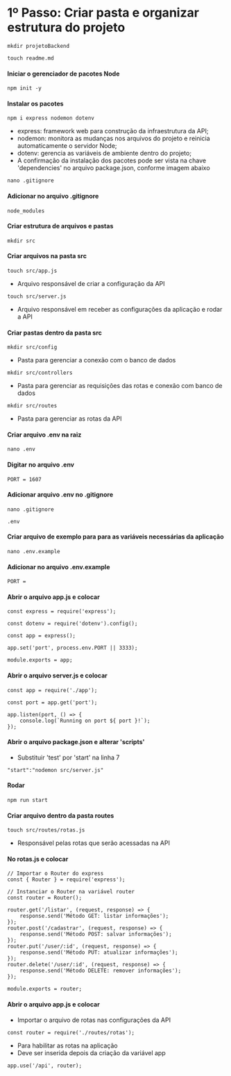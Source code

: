 # 1º Passo: Criar pasta e organizar estrutura do projeto


```
mkdir projetoBackend
```

```
touch readme.md
```

#### Iniciar o gerenciador de pacotes Node
```
npm init -y
```

#### Instalar os pacotes
```
npm i express nodemon dotenv
```
* express: framework web para construção da infraestrutura da API;
* nodemon: monitora as mudanças nos arquivos do projeto e reinicia automaticamente o servidor Node;
* dotenv: gerencia as variáveis de ambiente dentro do projeto;
* A confirmação da instalação dos pacotes pode ser vista na chave 'dependencies' no arquivo package.json, conforme imagem abaixo

```
nano .gitignore
```

#### Adicionar no arquivo .gitignore
```
node_modules
```

#### Criar estrutura de arquivos e pastas
```
mkdir src
```

#### Criar arquivos na pasta src
```
touch src/app.js
```
* Arquivo responsável de criar a configuração da API
```
touch src/server.js
```
* Arquivo responsável em receber as configurações da aplicação e rodar a API

#### Criar pastas dentro da pasta src
```
mkdir src/config
```
* Pasta para gerenciar a conexão com o banco de dados
```
mkdir src/controllers
```
* Pasta para gerenciar as requisições das rotas e conexão com banco de dados
```
mkdir src/routes
```
* Pasta para gerenciar as rotas da API


#### Criar arquivo .env na raiz

```
nano .env
```

#### Digitar no arquivo .env
```
PORT = 1607
```

#### Adicionar arquivo .env no .gitignore
```
nano .gitignore
```
```
.env
```

#### Criar arquivo de exemplo para para as variáveis necessárias da aplicação
```
nano .env.example
```

#### Adicionar no arquivo .env.example
```
PORT = 
```

#### Abrir o arquivo app.js e colocar
```
const express = require('express');
```

```
const dotenv = require('dotenv').config();
```

```
const app = express();
```

```
app.set('port', process.env.PORT || 3333);
```

```
module.exports = app;
```

#### Abrir o arquivo server.js e colocar
```
const app = require('./app');
```

```
const port = app.get('port');
```

```
app.listen(port, () => {
    console.log(`Running on port ${ port }!`);
});
```

#### Abrir o arquivo package.json e alterar 'scripts'
* Substituir 'test' por 'start' na linha 7
```
"start":"nodemon src/server.js"
```

#### Rodar
```
npm run start
```



#### Criar arquivo dentro da pasta routes
```
touch src/routes/rotas.js
```
* Responsável pelas rotas que serão acessadas na API

#### No rotas.js e colocar
```
// Importar o Router do express
const { Router } = require('express');

// Instanciar o Router na variável router
const router = Router();

router.get('/listar', (request, response) => {
    response.send('Método GET: listar informações');
});
router.post('/cadastrar', (request, response) => {
    response.send('Método POST: salvar informações');
});
router.put('/user/:id', (request, response) => {
    response.send('Método PUT: atualizar informações');
});
router.delete('/user/:id', (request, response) => {
    response.send('Método DELETE: remover informações');
});

module.exports = router;
```

#### Abrir o arquivo app.js e colocar
* Importar o arquivo de rotas nas configurações da API
```
const router = require('./routes/rotas');
```

* Para habilitar as rotas na aplicação
* Deve ser inserida depois da criação da variável app
```
app.use('/api', router);
```